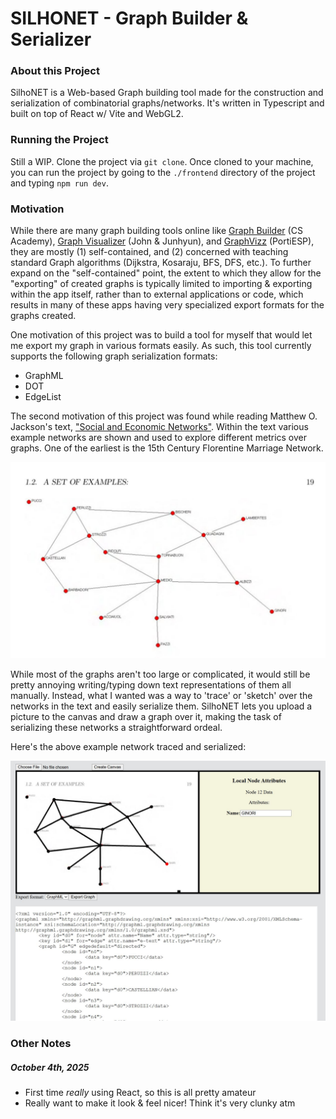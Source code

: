 # SILHONET - Graph Builder & Serializer

### About this Project

SilhoNET is a Web-based Graph building tool made for the construction and serialization of combinatorial graphs/networks. It's written in Typescript and built on top of React w/ Vite and WebGL2.

### Running the Project

Still a WIP. Clone the project via `git clone`. Once cloned to your machine, you can run the project by going to the `./frontend` directory of the project and typing `npm run dev`.

### Motivation

While there are many graph building tools online like [Graph Builder](https://csacademy.com/app/graph_editor/) (CS Academy), [Graph Visualizer](https://www.graphvizer.com/) (John & Junhyun), and [GraphVizz](https://www.graphvizz.com/) (PortiESP), they are mostly (1) self-contained, and (2) concerned with teaching standard Graph algorithms (Dijkstra, Kosaraju, BFS, DFS, etc.). To further expand on the "self-contained" point, the extent to which they allow for the "exporting" of created graphs is typically limited to importing & exporting within the app itself, rather than to external applications or code, which results in many of these apps having very specialized export formats for the graphs created.

One motivation of this project was to build a tool for myself that would let me export my graph in various formats easily. As such, this tool currently supports the following graph serialization formats:

- GraphML
- DOT
- EdgeList

The second motivation of this project was found while reading Matthew O. Jackson's text, ["Social and Economic Networks"](https://books.google.com/books/about/Social_and_Economic_Networks.html?id=fEH8EAAAQBAJ). Within the text various example networks are shown and used to explore different metrics over graphs. One of the earliest is the 15th Century Florentine Marriage Network. 

![15th Century Florentine Marriage Network](./screenshots/florence_network.JPG "The Florentine Marriage Network (Matthew O. Jackson)")

While most of the graphs aren't too large or complicated, it would still be pretty annoying writing/typing down text representations of them  all manually. Instead, what I wanted was a way to 'trace' or 'sketch' over the networks in the text and easily serialize them. SilhoNET lets you upload a picture to the canvas and draw a graph over it, making the task of serializing these networks a straightforward ordeal.

Here's the above example network traced and serialized:

![Serialized FLM](./screenshots/silhonet_florence_network_example.JPG)

### Other Notes

##### October 4th, 2025
- First time *really* using React, so this is all pretty amateur
- Really want to make it look & feel nicer! Think it's very clunky atm